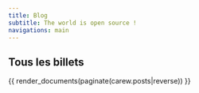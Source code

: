 ```yaml
---
title: Blog
subtitle: The world is open source !
navigations: main
---
```


## Tous les billets

{{ render_documents(paginate(carew.posts|reverse)) }}
